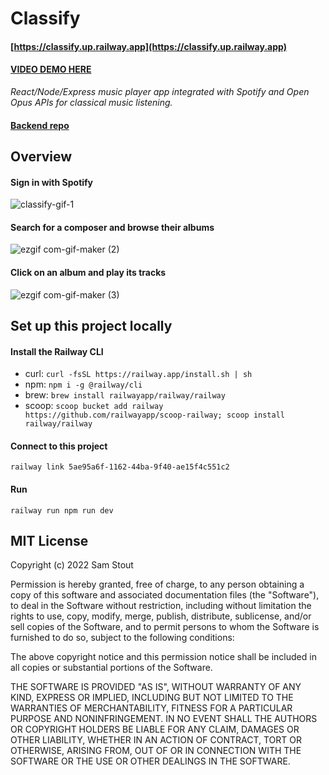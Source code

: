 # Classify
#### [https://classify.up.railway.app](https://classify.up.railway.app)
#### [VIDEO DEMO HERE](https://youtu.be/1azpaZv59Wc)
_React/Node/Express music player app integrated with Spotify and Open Opus APIs for classical music listening._

#### [Backend repo](https://github.com/samuelwstout/classify-backend-deploy)

## Overview
#### Sign in with Spotify
![classify-gif-1](https://user-images.githubusercontent.com/63696062/204559876-fc7c2082-dea9-4794-b667-e2b5413ecd64.gif)
#### Search for a composer and browse their albums
![ezgif com-gif-maker (2)](https://user-images.githubusercontent.com/63696062/204560363-ec106e0c-5162-451c-8547-a38ab3ba238d.gif)
#### Click on an album and play its tracks
![ezgif com-gif-maker (3)](https://user-images.githubusercontent.com/63696062/204560779-4c4d2ec9-d34e-431d-9dea-02ff4c38ce64.gif)
## Set up this project locally

#### Install the Railway CLI
- curl: `curl -fsSL https://railway.app/install.sh | sh`
- npm: `npm i -g @railway/cli`
- brew: `brew install railwayapp/railway/railway`
- scoop: `scoop bucket add railway https://github.com/railwayapp/scoop-railway; scoop install railway/railway`

#### Connect to this project
```
railway link 5ae95a6f-1162-44ba-9f40-ae15f4c551c2
```

#### Run
```
railway run npm run dev
```

## MIT License

Copyright (c) 2022 Sam Stout

Permission is hereby granted, free of charge, to any person obtaining a copy
of this software and associated documentation files (the "Software"), to deal
in the Software without restriction, including without limitation the rights
to use, copy, modify, merge, publish, distribute, sublicense, and/or sell
copies of the Software, and to permit persons to whom the Software is
furnished to do so, subject to the following conditions:

The above copyright notice and this permission notice shall be included in all
copies or substantial portions of the Software.

THE SOFTWARE IS PROVIDED "AS IS", WITHOUT WARRANTY OF ANY KIND, EXPRESS OR
IMPLIED, INCLUDING BUT NOT LIMITED TO THE WARRANTIES OF MERCHANTABILITY,
FITNESS FOR A PARTICULAR PURPOSE AND NONINFRINGEMENT. IN NO EVENT SHALL THE
AUTHORS OR COPYRIGHT HOLDERS BE LIABLE FOR ANY CLAIM, DAMAGES OR OTHER
LIABILITY, WHETHER IN AN ACTION OF CONTRACT, TORT OR OTHERWISE, ARISING FROM,
OUT OF OR IN CONNECTION WITH THE SOFTWARE OR THE USE OR OTHER DEALINGS IN THE
SOFTWARE.
